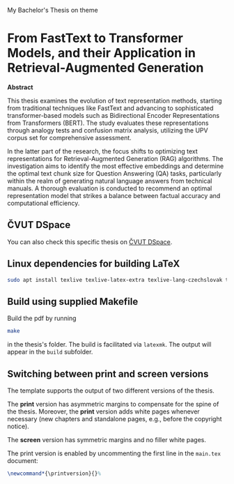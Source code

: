 My Bachelor's Thesis on theme
# From FastText to Transformer Models, and their Application in Retrieval-Augmented Generation

**Abstract**
 
This thesis examines the evolution of text representation methods, starting from traditional techniques like FastText and advancing to sophisticated transformer-based models such as Bidirectional Encoder Representations from Transformers (BERT). The study evaluates these representations through analogy tests and confusion matrix analysis, utilizing the UPV corpus set for comprehensive assessment.

In the latter part of the research, the focus shifts to optimizing text representations for Retrieval-Augmented Generation (RAG) algorithms. The investigation aims to identify the most effective embeddings and determine the optimal text chunk size for Question Answering (QA) tasks, particularly within the realm of generating natural language answers from technical manuals. A thorough evaluation is conducted to recommend an optimal representation model that strikes a balance between factual accuracy and computational efficiency.

## ČVUT DSpace
You can also check this specific thesis on [ČVUT DSpace](https://dspace.cvut.cz/handle/10467/115109).

## Linux dependencies for building LaTeX

```bash
sudo apt install texlive texlive-latex-extra texlive-lang-czechslovak texlive-science texlive-pstricks latexmk texmaker texlive-font-utils texlive-fonts-extra texlive-bibtex-extra biber okular pdf-presenter-console dvipng sketch
```

## Build using supplied Makefile

Build the pdf by running
```bash
make
```
in the thesis's folder.
The build is facilitated via `latexmk`.
The output will appear in the `build` subfolder.

## Switching between print and screen versions

The template supports the output of two different versions of the thesis.

The **print** version has asymmetric margins to compensate for the spine of the thesis.
Moreover, the **print** version adds white pages whenever necessary (new chapters and standalone pages, e.g., before the copyright notice).

The **screen** version has symmetric margins and no filler white pages.

The print version is enabled by uncommenting the first line in the `main.tex` document:
```latex
\newcommand*{\printversion}{}%
```
